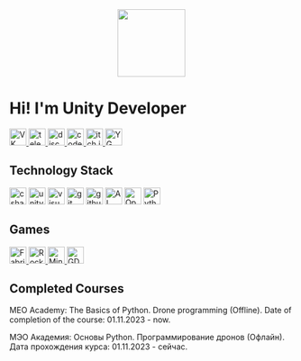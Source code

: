 
<div align="center">
<img height=120" src="https://media.discordapp.net/attachments/656865654976020490/1171479068940701717/snapedit_1699372749844.png?ex=655cd3e7&is=654a5ee7&hm=2540384a47d1bc0ccc354c9aebf7ae5ee365af2922de5cc81fa2c643f9612499&="  />
</div>


# Hi! I'm Unity Developer


<div align="left">
  
  <a href="https://vk.com/hah_ti_poiman" target="_blank">
    <img src="https://img.shields.io/badge/-VK-090909?style=for-the-badge&logo=vk&logoColor=318CE7" height="30" alt="VK logo"  />
  </a>
  <a href="https://t.me/DaSHhxd" target="_blank">
    <img src="https://img.shields.io/badge/-Telegram-090909?style=for-the-badge&logo=telegram" height="30" alt="telegram logo"  />
  </a>
  <a href="https://discordapp.com/users/650016129993146368/" target="_blank">
    <img src="https://img.shields.io/badge/discord-black?style=for-the-badge&logo=discord&logoColor=5865F2&labelColor=black" height="30" alt="discord logo"  />
  </a>
  <a href="https://www.codewars.com/users/dashhoff" target="_blank">
    <img src="https://img.shields.io/badge/codewars-black?style=for-the-badge&logo=codewars&logoColor=red&labelColor=black" height="30" alt="codewars logo"  />
  </a>
  <a href="https://ddashh.itch.io/" target="_blank">
    <img src="https://img.shields.io/badge/itch.io-black?style=for-the-badge&logo=itchdotio" height="30" alt="itch.io logo"  />
  </a>
   <a href="https://yandex.ru/games/developer?name=dashh" target="_blank">
    <img src="https://img.shields.io/badge/YandexGame-black?style=for-the-badge&logo=youtubegaming&logoColor=%23ffcb3f" height="30" alt="YG logo"  />
  </a>
  
</div>


## Technology Stack


<div align="left">
  
  <img src="https://img.shields.io/badge/csharp-black?style=for-the-badge&logo=csharp" height="30" alt="csharp logo"  />
  <img src="https://img.shields.io/badge/unity-black?style=for-the-badge&logo=unity" height="30" alt="unity logo"  />
  <img src="https://img.shields.io/badge/visualstudio-black?style=for-the-badge&logo=visualstudio" height="30" alt="visualstudio logo"  />
  <img src="https://img.shields.io/badge/git-black?style=for-the-badge&logo=git" height="30" alt="git logo"  />
  <img src="https://img.shields.io/badge/github-black?style=for-the-badge&logo=github" height="30" alt="github logo"  />
  <img src="https://img.shields.io/badge/adobeillustrator-black?style=for-the-badge&logo=adobeillustrator" height="30" alt="AI logo"  />
  <img src="https://img.shields.io/badge/ChatGPT-black?style=for-the-badge&logo=openai" height="30" alt="OpenAI logo"  />
  <img src="https://img.shields.io/badge/python-black?style=for-the-badge&logo=python" height="30" alt="Python logo"  />
  
</div>


## Games


<div align="left">
  
<a href="https://yandex.ru/games/app/274026?lang=ru" target="_blank">
  <img src="https://img.shields.io/badge/Fabric Simulation-black?style=for-the-badge&logo=youtubegaming&logoColor=%23ffcb3f" height="30" alt="Fabric Simulation YG"  />
</a>
<a href="https://yandex.ru/games/app/271368?lang=ru" target="_blank">
  <img src="https://img.shields.io/badge/RocketPush-black?style=for-the-badge&logo=youtubegaming&logoColor=%23ffcb3f" height="30" alt="RocketPush YG"  />
</a>
<a href="https://yandex.ru/games/app/272825?lang=ru" target="_blank">
  <img src="https://img.shields.io/badge/MineClick-black?style=for-the-badge&logo=youtubegaming&logoColor=%23ffcb3f" height="30" alt="MineClick YG"  />
</a>
<a href="https://yandex.ru/games/app/282612?lang=ru" target="_blank">
  <img src="https://img.shields.io/badge/Geometry dash wave-black?style=for-the-badge&logo=youtubegaming&logoColor=%23ffcb3f" height="30" alt="GD Wave"  />
</a>

</div>


## Completed Courses

MEO Academy: The Basics of Python. Drone programming (Offline). Date of completion of the course: 01.11.2023 - now.

МЭО Академия: Основы Python. Программирование дронов (Офлайн). Дата прохождения курса: 01.11.2023 - сейчас.
